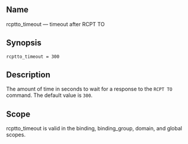 <a name="conf.ref.rcptto_timeout"></a>
## Name

rcptto_timeout — timeout after RCPT TO

## Synopsis

`rcptto_timeout = 300`

<a name="idp25908672"></a>
## Description

The amount of time in seconds to wait for a response to the `RCPT TO` command. The default value is `300`.

<a name="idp25911440"></a>
## Scope

rcptto_timeout is valid in the binding, binding_group, domain, and global scopes.
